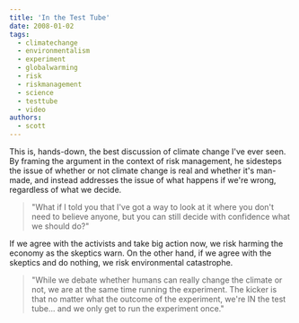 ```yaml
---
title: 'In the Test Tube'
date: 2008-01-02
tags:
  - climatechange
  - environmentalism
  - experiment
  - globalwarming
  - risk
  - riskmanagement
  - science
  - testtube
  - video
authors:
  - scott
---
```


This is, hands-down, the best discussion of climate change I've ever seen. By framing the argument in the context of risk management, he sidesteps the issue of whether or not climate change is real and whether it's man-made, and instead addresses the issue of what happens if we're wrong, regardless of what we decide.

> "What if I told you that I've got a way to look at it where you don't need to believe anyone, but you can still decide with confidence what we should do?"

If we agree with the activists and take big action now, we risk harming the economy as the skeptics warn. On the other hand, if we agree with the skeptics and do nothing, we risk environmental catastrophe.

> "While we debate whether humans can really change the climate or not, we are at the same time running the experiment. The kicker is that no matter what the outcome of the experiment, we're IN the test tube... and we only get to run the experiment once."

